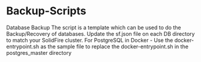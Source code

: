 # Backup-Scripts
Database Backup
The script is a template which can be used to do the Backup/Recovery of databases.
Update the sf.json file on each DB directory to match your SolidFire cluster.
For PostgreSQL in Docker - Use the docker-entrypoint.sh as the sample file to replace the docker-entrypoint.sh in the postgres_master directory
